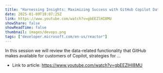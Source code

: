 ```yaml
---
title: "Harnessing Insights: Maximizing Success with GitHub Copilot Data &amp; Tools"
date: 2025-01-09T18:07:25Z
link: https://www.youtube.com/watch?v=gbEEZlHI8MU
showShare: false
showReadTime: false
thumbnail: images/devops.png
tags: ["developer.microsoft.com/en-us/reactor"]
---
```

In this session we will review the data-related functionality that GitHub makes available for customers of Copilot, strategies for ...

- Link to article: https://www.youtube.com/watch?v=gbEEZlHI8MU